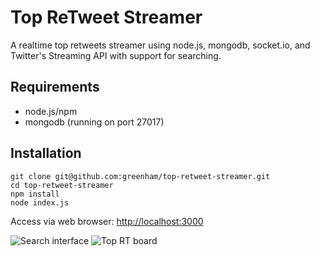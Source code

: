Top ReTweet Streamer
========================

A realtime top retweets streamer using node.js, mongodb, socket.io, and Twitter's Streaming API with support for searching.

Requirements
------------
- node.js/npm
- mongodb (running on port 27017)

Installation
------------

```
git clone git@github.com:greenham/top-retweet-streamer.git
cd top-retweet-streamer
npm install
node index.js
```

Access via web browser: [http://localhost:3000](http://localhost:3000)

![Search interface](http://screencloud.net//img/screenshots/81b6b630472487834b231b6289874769.png)
![Top RT board](http://screencloud.net//img/screenshots/52492be406859a8396eaff1daf07276e.png)
